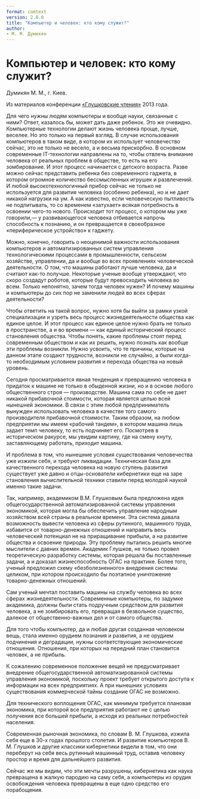 ```yaml
---
format: comtext
version: 2.0.0
title: "Компьютер и человек: кто кому служит?"
author:
- М. М. Думикян
---
```


# Компьютер и человек: кто кому служит?

Думикян М. М., г. Киев.

Из материалов конференции [«Глушковские чтения»](index.md) 2013 года.

Для чего нужны людям компьютеры и вообще науки, связанные с ними? Ответ, казалось бы, может дать даже ребенок. Это же очевидно. Компьютерные технологии делают жизнь человека проще, лучше, веселее. Но это только на первый взгляд. В случае использования компьютеров в таком виде, в котором их использует человечество сейчас, это не только не весело, а и весьма прискорбно. В основном современные IT-технологии направлены на то, чтобы отвлечь внимание человека от реальных проблем в обществе, то есть на его зомбирование. И этот процесс начинается с детского возраста. Разве можно сейчас представить ребенка без современного гаджета, в котором огромное количество бессмысленных игрушек и развлечений. И любой высокотехнологичный прибор сейчас не только не используется для развития человека (особенно ребенка), но и не дает никакой нагрузки на ум. А как известно, если человеческую пытливость не подпитывать, то со временем «затухает» всякая потребность в освоении чего-то нового. Происходит тот процесс, о котором мы уже говорили,— у развивающегося человека отбивается напрочь способность к познанию, и он превращается в своеобразное «периферическое устройство» к гаджету.

Можно, конечно, говорить о неоценимой важности использования компьютеров и автоматизированных систем управления технологическими процессами в промышленности, сельском хозяйстве, управлении, да и вообще во всех проявлениях человеческой деятельности. О том, что машины работают лучше человека, да и считают как-то получше. Некоторые ученые вообще утверждают, что скоро создадут роботов, которые будут превосходить человека во всем. Только непонятно, зачем тогда человек нужен? И почему машины и компьютеры до сих пор не заменили людей во всех сферах деятельности?

Чтобы ответить на такой вопрос, нужно хотя бы выйти за рамки узкой специализации и узреть весь процесс жизнедеятельности общества как единое целое. И этот процесс как единое целое нужно брать не только в пространстве, а и во времени — как единый исторический процесс становления общества. Чтобы понять, какие проблемы стоят перед современным обществом и как их решить, нужно познать как вообще эти проблемы возникли. Нужно усвоить, что те причины, которые на данном этапе создают трудности, возникли не случайно, а были когда-то необходимым условием развития и перехода общества на новый уровень.

Сегодня просматривается явная тенденция к превращению человека в придаток к машине не только в обыденной жизни, но и в основе любого общественного строя — производстве. Машина сама по себе не дает никакой прибавочной стоимости, которая является целью всей нынешней экономики. В связи с этим любой предприниматель вынужден использовать человека в качестве того самого производителя прибавочной стоимости. Таким образом, на любом предприятии мы имеем «рабочий тандем», в котором машина лишь задает темп человеку, то есть подчиняет его. Посмотрев в историческом ракурсе, мы увидим картину, где на смену кнуту, заставляющему работать, приходит машина.

И проблема в том, что нынешние условия существования человечества уже изжили себя, и требуют ликвидации. Техническая база для качественного перехода человека на новую ступень развития существует уже давно и отцы-основатели кибернетики еще на заре становления вычислительной техники ставили перед молодой наукой именно такие задачи.

Так, например, академиком В.М. Глушковым была предложена идея общегосударственной автоматизированной системы управления экономикой, которая могла бы обеспечить управление народным хозяйством всей страны в реальном времени. Эта система давала возможность вывести человека из сферы рутинного, машинного труда, избавится от товарно-денежных отношений и направить весь человеческий потенциал не на приращивание прибыли, а на развитие общества и освоение природы. Эту проблему пытались решить многие мыслители с давних времен. Академик Глушков, не только провел теоретическую разработку системы, которая решала бы поставленные задачи, а и доказал жизнеспособность ОГАС на практике. Более того, ученый предложил схему «безболезненного» внедрения системы целиком, при котором происходило бы поэтапное уничтожение товарно-денежных отношений.

Сам ученый мечтал поставить машины на службу человека во всех сферах жизнедеятельности. Современные компьютеры, по задумке академика, должны были стать подручным средством для развития человека, а не зомбировать его, превращая в безвольное существо, далекое от общественно-важных дел и от самого общества.

Для того чтобы компьютер, да и любая другая созданная человеком вещь, стала именно орудием познания и развития, а не орудием подчинения и деградации, нужны соответствующие экономические отношения. Отношения, при которых на передний план становится человек, а не прибыль.

К сожалению современное положение вещей не предусматривает внедрение общегосударственной автоматизированной системы управления экономикой, поскольку проект требует открытого доступа к информации на всех предприятиях. А при нынешних условиях существования коммерческой тайны создание ОГАС не возможно.

Для технического воплощения ОГАС, как минимум требуется плановая экономика, при которой все предприятия работают не с целью получения все большей прибыли, а исходя из реальных потребностей населения.

Современная рыночная экономика, по словам В. М. Глушкова, изжила себя еще в 30-х годах прошлого столетия. И развитие компьютеров В. М. Глушков и другие классики кибернетики видели в том, что они переберут на себя весь рутинный машинный труд, оставив человеку простор и время для дальнейшего развития.

Сейчас же мы видим, что эти мечты разрушены, кибернетика как наука превращена в жалкую пародию на саму себя, а компьютеры из орудия освобождения человека превращены в еще одно средство его порабощения.
